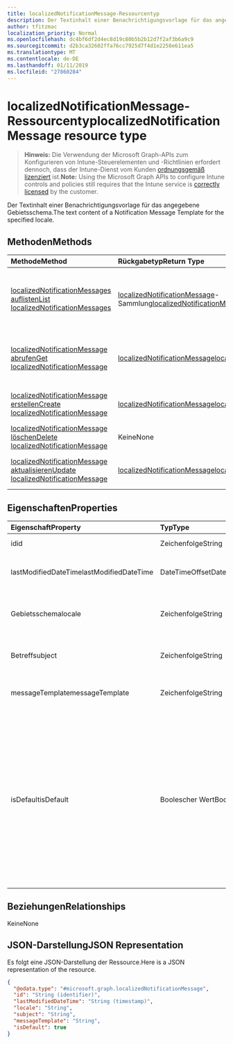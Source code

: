 ```yaml
---
title: localizedNotificationMessage-Ressourcentyp
description: Der Textinhalt einer Benachrichtigungsvorlage für das angegebene Gebietsschema.
author: tfitzmac
localization_priority: Normal
ms.openlocfilehash: dc4bf6df2d4ec8d19c80b5b2b12d7f2af3b6a9c9
ms.sourcegitcommit: d2b3ca32602ffa76cc7925d7f4d1e2258e611ea5
ms.translationtype: MT
ms.contentlocale: de-DE
ms.lasthandoff: 01/11/2019
ms.locfileid: "27860284"
---
```

# <a name="localizednotificationmessage-resource-type"></a><span data-ttu-id="447a5-103">localizedNotificationMessage-Ressourcentyp</span><span class="sxs-lookup"><span data-stu-id="447a5-103">localizedNotificationMessage resource type</span></span>

> <span data-ttu-id="447a5-104">**Hinweis:** Die Verwendung der Microsoft Graph-APIs zum Konfigurieren von Intune-Steuerelementen und -Richtlinien erfordert dennoch, dass der Intune-Dienst vom Kunden [ordnungsgemäß lizenziert](https://go.microsoft.com/fwlink/?linkid=839381) ist.</span><span class="sxs-lookup"><span data-stu-id="447a5-104">**Note:** Using the Microsoft Graph APIs to configure Intune controls and policies still requires that the Intune service is [correctly licensed](https://go.microsoft.com/fwlink/?linkid=839381) by the customer.</span></span>

<span data-ttu-id="447a5-105">Der Textinhalt einer Benachrichtigungsvorlage für das angegebene Gebietsschema.</span><span class="sxs-lookup"><span data-stu-id="447a5-105">The text content of a Notification Message Template for the specified locale.</span></span>
## <a name="methods"></a><span data-ttu-id="447a5-106">Methoden</span><span class="sxs-lookup"><span data-stu-id="447a5-106">Methods</span></span>
|<span data-ttu-id="447a5-107">Methode</span><span class="sxs-lookup"><span data-stu-id="447a5-107">Method</span></span>|<span data-ttu-id="447a5-108">Rückgabetyp</span><span class="sxs-lookup"><span data-stu-id="447a5-108">Return Type</span></span>|<span data-ttu-id="447a5-109">Beschreibung</span><span class="sxs-lookup"><span data-stu-id="447a5-109">Description</span></span>|
|:---|:---|:---|
|[<span data-ttu-id="447a5-110">localizedNotificationMessages auflisten</span><span class="sxs-lookup"><span data-stu-id="447a5-110">List localizedNotificationMessages</span></span>](../api/intune-notification-localizednotificationmessage-list.md)|<span data-ttu-id="447a5-111">[localizedNotificationMessage](../resources/intune-notification-localizednotificationmessage.md)-Sammlung</span><span class="sxs-lookup"><span data-stu-id="447a5-111">[localizedNotificationMessage](../resources/intune-notification-localizednotificationmessage.md) collection</span></span>|<span data-ttu-id="447a5-112">Auflisten von Eigenschaften und Beziehungen der [localizedNotificationMessage](../resources/intune-notification-localizednotificationmessage.md)-Objekte.</span><span class="sxs-lookup"><span data-stu-id="447a5-112">List properties and relationships of the [localizedNotificationMessage](../resources/intune-notification-localizednotificationmessage.md) objects.</span></span>|
|[<span data-ttu-id="447a5-113">localizedNotificationMessage abrufen</span><span class="sxs-lookup"><span data-stu-id="447a5-113">Get localizedNotificationMessage</span></span>](../api/intune-notification-localizednotificationmessage-get.md)|[<span data-ttu-id="447a5-114">localizedNotificationMessage</span><span class="sxs-lookup"><span data-stu-id="447a5-114">localizedNotificationMessage</span></span>](../resources/intune-notification-localizednotificationmessage.md)|<span data-ttu-id="447a5-115">Lesen von Eigenschaften und Beziehungen des [localizedNotificationMessage](../resources/intune-notification-localizednotificationmessage.md)-Objekts.</span><span class="sxs-lookup"><span data-stu-id="447a5-115">Read properties and relationships of the [localizedNotificationMessage](../resources/intune-notification-localizednotificationmessage.md) object.</span></span>|
|[<span data-ttu-id="447a5-116">localizedNotificationMessage erstellen</span><span class="sxs-lookup"><span data-stu-id="447a5-116">Create localizedNotificationMessage</span></span>](../api/intune-notification-localizednotificationmessage-create.md)|[<span data-ttu-id="447a5-117">localizedNotificationMessage</span><span class="sxs-lookup"><span data-stu-id="447a5-117">localizedNotificationMessage</span></span>](../resources/intune-notification-localizednotificationmessage.md)|<span data-ttu-id="447a5-118">Erstellen eines neuen [localizedNotificationMessage](../resources/intune-notification-localizednotificationmessage.md)-Objekts.</span><span class="sxs-lookup"><span data-stu-id="447a5-118">Create a new [localizedNotificationMessage](../resources/intune-notification-localizednotificationmessage.md) object.</span></span>|
|[<span data-ttu-id="447a5-119">localizedNotificationMessage löschen</span><span class="sxs-lookup"><span data-stu-id="447a5-119">Delete localizedNotificationMessage</span></span>](../api/intune-notification-localizednotificationmessage-delete.md)|<span data-ttu-id="447a5-120">Keine</span><span class="sxs-lookup"><span data-stu-id="447a5-120">None</span></span>|<span data-ttu-id="447a5-121">Löschen einer [localizedNotificationMessage](../resources/intune-notification-localizednotificationmessage.md).</span><span class="sxs-lookup"><span data-stu-id="447a5-121">Deletes a [localizedNotificationMessage](../resources/intune-notification-localizednotificationmessage.md).</span></span>|
|[<span data-ttu-id="447a5-122">localizedNotificationMessage aktualisieren</span><span class="sxs-lookup"><span data-stu-id="447a5-122">Update localizedNotificationMessage</span></span>](../api/intune-notification-localizednotificationmessage-update.md)|[<span data-ttu-id="447a5-123">localizedNotificationMessage</span><span class="sxs-lookup"><span data-stu-id="447a5-123">localizedNotificationMessage</span></span>](../resources/intune-notification-localizednotificationmessage.md)|<span data-ttu-id="447a5-124">Aktualisieren der Eigenschaften eines [LocalizedNotificationMessage](../resources/intune-notification-localizednotificationmessage.md)-Objekts.</span><span class="sxs-lookup"><span data-stu-id="447a5-124">Update the properties of a [localizedNotificationMessage](../resources/intune-notification-localizednotificationmessage.md) object.</span></span>|

## <a name="properties"></a><span data-ttu-id="447a5-125">Eigenschaften</span><span class="sxs-lookup"><span data-stu-id="447a5-125">Properties</span></span>
|<span data-ttu-id="447a5-126">Eigenschaft</span><span class="sxs-lookup"><span data-stu-id="447a5-126">Property</span></span>|<span data-ttu-id="447a5-127">Typ</span><span class="sxs-lookup"><span data-stu-id="447a5-127">Type</span></span>|<span data-ttu-id="447a5-128">Beschreibung</span><span class="sxs-lookup"><span data-stu-id="447a5-128">Description</span></span>|
|:---|:---|:---|
|<span data-ttu-id="447a5-129">id</span><span class="sxs-lookup"><span data-stu-id="447a5-129">id</span></span>|<span data-ttu-id="447a5-130">Zeichenfolge</span><span class="sxs-lookup"><span data-stu-id="447a5-130">String</span></span>|<span data-ttu-id="447a5-131">Schlüssel der Entität</span><span class="sxs-lookup"><span data-stu-id="447a5-131">Key of the entity.</span></span>|
|<span data-ttu-id="447a5-132">lastModifiedDateTime</span><span class="sxs-lookup"><span data-stu-id="447a5-132">lastModifiedDateTime</span></span>|<span data-ttu-id="447a5-133">DateTimeOffset</span><span class="sxs-lookup"><span data-stu-id="447a5-133">DateTimeOffset</span></span>|<span data-ttu-id="447a5-134">Datum und Uhrzeit der letzten Änderung des Objekts.</span><span class="sxs-lookup"><span data-stu-id="447a5-134">DateTime the object was last modified.</span></span>|
|<span data-ttu-id="447a5-135">Gebietsschema</span><span class="sxs-lookup"><span data-stu-id="447a5-135">locale</span></span>|<span data-ttu-id="447a5-136">Zeichenfolge</span><span class="sxs-lookup"><span data-stu-id="447a5-136">String</span></span>|<span data-ttu-id="447a5-137">Das Gebietsschema für das diese Nachricht bestimmt ist.</span><span class="sxs-lookup"><span data-stu-id="447a5-137">The Locale for which this message is destined.</span></span>|
|<span data-ttu-id="447a5-138">Betreff</span><span class="sxs-lookup"><span data-stu-id="447a5-138">subject</span></span>|<span data-ttu-id="447a5-139">Zeichenfolge</span><span class="sxs-lookup"><span data-stu-id="447a5-139">String</span></span>|<span data-ttu-id="447a5-140">Die Vorlage für den Betreff der Nachricht.</span><span class="sxs-lookup"><span data-stu-id="447a5-140">The Message Template Subject.</span></span>|
|<span data-ttu-id="447a5-141">messageTemplate</span><span class="sxs-lookup"><span data-stu-id="447a5-141">messageTemplate</span></span>|<span data-ttu-id="447a5-142">Zeichenfolge</span><span class="sxs-lookup"><span data-stu-id="447a5-142">String</span></span>|<span data-ttu-id="447a5-143">Die Vorlage für den Inhalt der Nachricht.</span><span class="sxs-lookup"><span data-stu-id="447a5-143">The Message Template content.</span></span>|
|<span data-ttu-id="447a5-144">isDefault</span><span class="sxs-lookup"><span data-stu-id="447a5-144">isDefault</span></span>|<span data-ttu-id="447a5-145">Boolescher Wert</span><span class="sxs-lookup"><span data-stu-id="447a5-145">Boolean</span></span>|<span data-ttu-id="447a5-146">Die Kennzeichnung gibt an, ob dies das Standard-Gebietsschema für die Fallbacksprache ist.</span><span class="sxs-lookup"><span data-stu-id="447a5-146">Flag to indicate whether or not this is the default locale for language fallback.</span></span> <span data-ttu-id="447a5-147">Dieser Kennzeichnung kann nur festgelegt werden.</span><span class="sxs-lookup"><span data-stu-id="447a5-147">This flag can only be set.</span></span> <span data-ttu-id="447a5-148">Um die Festlegung aufzuheben, setzen Sie diese Eigenschaft bei einer anderen lokalisierten Benachrichtigung auf „true“.</span><span class="sxs-lookup"><span data-stu-id="447a5-148">To unset, set this property to true on another Localized Notification Message.</span></span>|

## <a name="relationships"></a><span data-ttu-id="447a5-149">Beziehungen</span><span class="sxs-lookup"><span data-stu-id="447a5-149">Relationships</span></span>
<span data-ttu-id="447a5-150">Keine</span><span class="sxs-lookup"><span data-stu-id="447a5-150">None</span></span>
## <a name="json-representation"></a><span data-ttu-id="447a5-151">JSON-Darstellung</span><span class="sxs-lookup"><span data-stu-id="447a5-151">JSON Representation</span></span>
<span data-ttu-id="447a5-152">Es folgt eine JSON-Darstellung der Ressource.</span><span class="sxs-lookup"><span data-stu-id="447a5-152">Here is a JSON representation of the resource.</span></span>
<!-- {
  "blockType": "resource",
  "keyProperty": "id",
  "@odata.type": "microsoft.graph.localizedNotificationMessage"
}
-->
``` json
{
  "@odata.type": "#microsoft.graph.localizedNotificationMessage",
  "id": "String (identifier)",
  "lastModifiedDateTime": "String (timestamp)",
  "locale": "String",
  "subject": "String",
  "messageTemplate": "String",
  "isDefault": true
}
```



